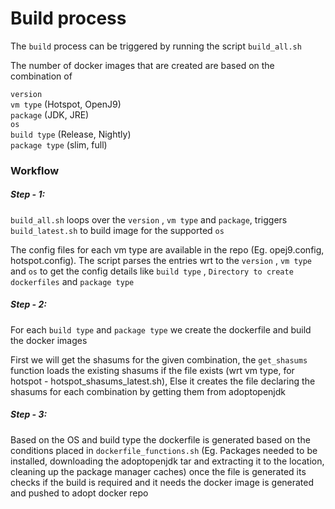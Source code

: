 # Build process

The `build` process can be triggered by running the script `build_all.sh` 

The number of docker images that are created are based on the combination of 
 
`version` \
`vm type` (Hotspot, OpenJ9) \
`package` (JDK, JRE) \
`os` \
`build type` (Release, Nightly) \
`package type` (slim, full)

### Workflow

##### Step - 1:

`build_all.sh` loops over the `version` , `vm type` and `package`, triggers `build_latest.sh` 
to build image for the supported `os`

The config files for each vm type are available in the repo (Eg. opej9.config, hotspot.config). 
The script parses the entries wrt to the `version` , `vm type` and `os` to get the config details 
like `build type` , `Directory to create dockerfiles` and `package type`

##### Step - 2:

For each `build type` and `package type` we create the dockerfile and build the docker images

First we will get the shasums for the given combination, the `get_shasums` function loads the 
existing shasums if the file exists (wrt vm type, for hotspot - hotspot_shasums_latest.sh), Else 
it creates the file declaring the shasums for each combination by getting them from adoptopenjdk

##### Step - 3:

Based on the OS and build type the dockerfile is generated based on the conditions placed in
`dockerfile_functions.sh` (Eg. Packages needed to be installed, downloading the adoptopenjdk 
tar and extracting it to the location, cleaning up the package manager caches) once the file
is generated its checks if the build is required and it needs the docker image is generated 
and pushed to adopt docker repo
